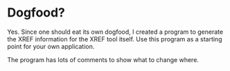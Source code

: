 # Dogfood?

Yes. Since one should eat its own dogfood, I created a program to generate the XREF information for the XREF tool itself. 
Use this program as a starting point for your own application.

The program has lots of comments to show what to change where. 
  
